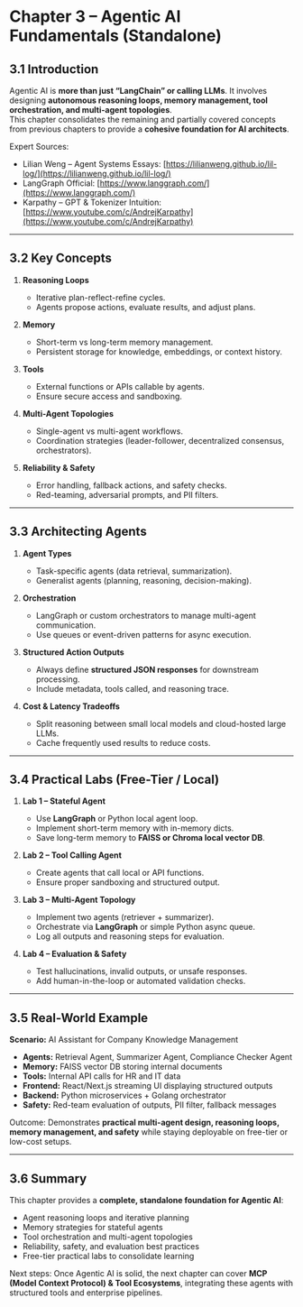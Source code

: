 # Chapter 3 – Agentic AI Fundamentals (Standalone)

## 3.1 Introduction

Agentic AI is **more than just “LangChain” or calling LLMs**. It involves designing **autonomous reasoning loops, memory management, tool orchestration, and multi-agent topologies**.  
This chapter consolidates the remaining and partially covered concepts from previous chapters to provide a **cohesive foundation for AI architects**.

Expert Sources:

- Lilian Weng – Agent Systems Essays: [https://lilianweng.github.io/lil-log/](https://lilianweng.github.io/lil-log/)
- LangGraph Official: [https://www.langgraph.com/](https://www.langgraph.com/)
- Karpathy – GPT & Tokenizer Intuition: [https://www.youtube.com/c/AndrejKarpathy](https://www.youtube.com/c/AndrejKarpathy)

---

## 3.2 Key Concepts

1. **Reasoning Loops**

   - Iterative plan-reflect-refine cycles.
   - Agents propose actions, evaluate results, and adjust plans.

2. **Memory**

   - Short-term vs long-term memory management.
   - Persistent storage for knowledge, embeddings, or context history.

3. **Tools**

   - External functions or APIs callable by agents.
   - Ensure secure access and sandboxing.

4. **Multi-Agent Topologies**

   - Single-agent vs multi-agent workflows.
   - Coordination strategies (leader-follower, decentralized consensus, orchestrators).

5. **Reliability & Safety**
   - Error handling, fallback actions, and safety checks.
   - Red-teaming, adversarial prompts, and PII filters.

---

## 3.3 Architecting Agents

1. **Agent Types**

   - Task-specific agents (data retrieval, summarization).
   - Generalist agents (planning, reasoning, decision-making).

2. **Orchestration**

   - LangGraph or custom orchestrators to manage multi-agent communication.
   - Use queues or event-driven patterns for async execution.

3. **Structured Action Outputs**

   - Always define **structured JSON responses** for downstream processing.
   - Include metadata, tools called, and reasoning trace.

4. **Cost & Latency Tradeoffs**
   - Split reasoning between small local models and cloud-hosted large LLMs.
   - Cache frequently used results to reduce costs.

---

## 3.4 Practical Labs (Free-Tier / Local)

1. **Lab 1 – Stateful Agent**

   - Use **LangGraph** or Python local agent loop.
   - Implement short-term memory with in-memory dicts.
   - Save long-term memory to **FAISS or Chroma local vector DB**.

2. **Lab 2 – Tool Calling Agent**

   - Create agents that call local or API functions.
   - Ensure proper sandboxing and structured output.

3. **Lab 3 – Multi-Agent Topology**

   - Implement two agents (retriever + summarizer).
   - Orchestrate via **LangGraph** or simple Python async queue.
   - Log all outputs and reasoning steps for evaluation.

4. **Lab 4 – Evaluation & Safety**
   - Test hallucinations, invalid outputs, or unsafe responses.
   - Add human-in-the-loop or automated validation checks.

---

## 3.5 Real-World Example

**Scenario:** AI Assistant for Company Knowledge Management

- **Agents:** Retrieval Agent, Summarizer Agent, Compliance Checker Agent
- **Memory:** FAISS vector DB storing internal documents
- **Tools:** Internal API calls for HR and IT data
- **Frontend:** React/Next.js streaming UI displaying structured outputs
- **Backend:** Python microservices + Golang orchestrator
- **Safety:** Red-team evaluation of outputs, PII filter, fallback messages

Outcome: Demonstrates **practical multi-agent design, reasoning loops, memory management, and safety** while staying deployable on free-tier or low-cost setups.

---

## 3.6 Summary

This chapter provides a **complete, standalone foundation for Agentic AI**:

- Agent reasoning loops and iterative planning
- Memory strategies for stateful agents
- Tool orchestration and multi-agent topologies
- Reliability, safety, and evaluation best practices
- Free-tier practical labs to consolidate learning

Next steps: Once Agentic AI is solid, the next chapter can cover **MCP (Model Context Protocol) & Tool Ecosystems**, integrating these agents with structured tools and enterprise pipelines.

